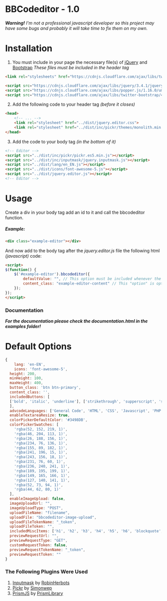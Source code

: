 # BBCodeditor - 1.0
_**Warning!** I'm not a professional javascript developer so this project may have some bugs and probably it will take time to fix them on my own._

# Installation
1. You must include in your page the necessary file(s) of [jQuery](https://jquery.com/) and [Bootstrap](https://getbootstrap.com/) *These files must be included in the header tag*
```html
<link rel="stylesheets" href="https://cdnjs.cloudflare.com/ajax/libs/twitter-bootstrap/4.4.1/css/bootstrap.css">

<script src="https://cdnjs.cloudflare.com/ajax/libs/jquery/3.4.1/jquery.min.js"></script>
<script src="https://cdnjs.cloudflare.com/ajax/libs/popper.js/1.16.0/umd/popper.min.js"></script>
<script src="https://cdnjs.cloudflare.com/ajax/libs/twitter-bootstrap/4.4.1/js/bootstrap.min.js"></script>
``` 
2. Add the following code to your header tag *(before it closes)*
```html
<head>
	<!-- ... -->
	<link rel="stylesheet" href="../dist/jquery.editor.css">
	<link rel="stylesheet" href="../dist/inc/pickr/themes/monolith.min.css">
</head>
```
3. Add the code to your body tag *(in the bottom of it)*
```html
<!-- Editor -->
<script src="../dist/inc/pickr/pickr.es5.min.js"></script>
<script src="../dist/inc/inputmask/jquery.inputmask.js"></script>
<script src="../dist/lang/en_EN.js"></script>
<script src="../dist/icons/font-awesome-5.js"></script>
<script src="../dist/jquery.editor.js"></script>
<!-- Editor -->
```

# Usage
Create a div in your body tag add an id to it and call the bbcodeditor function.
##### Example:
```html
<div class="example-editor"></div>
```
And now add to the body tag after the *jquery.editor.js* file the following html *(javascript)* code:
```html
<script>
$(function() {
	$('#example-editor').bbcodeditor({
		defaultValue: "", // This option must be included whenever the editor is called (it can be left empty) !important
		content_class: "example-editor-content" // This "option" is optional but you must call it if you want the get the value of the content area (editor)
	});
});
</script>
```
### Documentation
**_For the documentation please check the documentation.html in the examples folder!_**

# Default Options
```javascript
{
	lang: 'en-EN',
 	icons: 'font-awesome-5',
  height: 200,
  minHeight: 100,
  maxHeight: 400,
  button_class: 'btn btn-primary',
  content_class: '', 
  includedButtons: [
  ['bold', 'italic', 'underline'], ['strikethrough', 'supperscript', 'subscript'], ['font-name', 'font-size', 'color'], ['unordered-list', 'ordered-list', 'align'], ['link', 'image', 'media'], ['misc', 'advcode', 'table']
  ],
  advcodeLanguages: ['General Code', 'HTML', 'CSS', 'Javascript', 'PHP', 'XML', 'JSON', 'SQL', 'Ruby', 'Python', 'Java', 'C', 'C#', 'C++', 'Lua', 'Markdown', 'Yaml'],
  enableTextareaResize: true,
  colorPickerDefaultColor: '#3498DB',
  colorPickerSwatches: [
    'rgba(52, 152, 219, 1)',
    'rgba(46, 204, 113, 1)',
    'rgba(26, 188, 156, 1)',
    'rgba(234, 76, 136, 1)',
    'rgba(155, 89, 182, 1)',
    'rgba(241, 196, 15, 1)',
    'rgba(243, 156, 18, 1)',
    'rgba(231, 76, 60, 1)',
    'rgba(236, 240, 241, 1)',
    'rgba(189, 195, 199, 1)',
    'rgba(149, 165, 166, 1)',
    'rgba(127, 140, 141, 1)',
    'rgba(52, 73, 94, 1)',
    'rgba(44, 62, 80, 1)'
  ],
  enableImageUpload: false,
  imageUploadUrl: "",
  imageUploadType: "POST",
  uploadFileName: "filename",
  uploadFile: "bbcodeditor-image-upload",
  uploadFileTokenName: "_token",
  uploadFileToken: "",
  includedMiscItems: ['h1', 'h2', 'h3', 'h4', 'h5', 'h6', 'blockquote', 'code', 'linebreak'],
  previewRequestUrl: "",
  previewRequestType: "GET",
  customRequestToken: false,
  previewRequestTokenName: "_token",
  previewRequestToken: ""
}
```

### The Following Plugins Were Used

1. [Inputmask](http://robinherbots.github.io/Inputmask) by [RobinHerbots](https://github.com/RobinHerbots)
2. [Pickr](https://github.com/Simonwep/pickr) by [Simonwep](https://github.com/Simonwep)
3. [PrismJS](https://github.com/PrismLibrary/Prism) by [PrismLibrary](https://github.com/PrismLibrary)